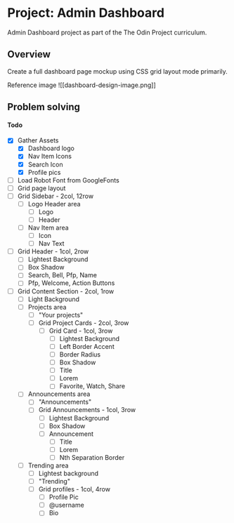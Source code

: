 # Project: Admin Dashboard

Admin Dashboard project as part of the The Odin Project curriculum.

## Overview

Create a full dashboard page mockup using CSS grid layout mode primarily.

Reference image
![[dashboard-design-image.png]]

## Problem solving

#### Todo

- [x] Gather Assets
  - [x] Dashboard logo
  - [x] Nav Item Icons
  - [x] Search Icon
  - [x] Profile pics
- [ ] Load Robot Font from GoogleFonts
- [ ] Grid page layout
- [ ] Grid Sidebar - 2col, 12row
	- [ ] Logo Header area
		- [ ] Logo
		- [ ] Header
	- [ ] Nav Item area
		- [ ] Icon
		- [ ] Nav Text
- [ ] Grid Header - 1col, 2row
	- [ ] Lightest Background
	- [ ] Box Shadow
	- [ ] Search, Bell, Pfp, Name
	- [ ] Pfp, Welcome, Action Buttons
- [ ] Grid Content Section - 2col, 1row
	- [ ] Light Background
	- [ ] Projects area
		- [ ] "Your projects"
		- [ ] Grid Project Cards - 2col, 3row
			- [ ] Grid Card - 1col, 3row
				- [ ] Lightest Background
				- [ ] Left Border Accent
				- [ ] Border Radius
				- [ ] Box Shadow
				- [ ] Title
				- [ ] Lorem 
				- [ ] Favorite, Watch, Share
	- [ ] Announcements area
		- [ ] "Announcements"
		- [ ] Grid Announcements - 1col, 3row
			- [ ] Lightest Background
			- [ ] Box Shadow
			- [ ] Announcement 
				- [ ] Title
				- [ ] Lorem
				- [ ] Nth Separation Border
	- [ ] Trending area
		- [ ] Lightest background
		- [ ] "Trending"
		- [ ] Grid profiles - 1col, 4row
			- [ ] Profile Pic
			- [ ] @username
			- [ ] Bio